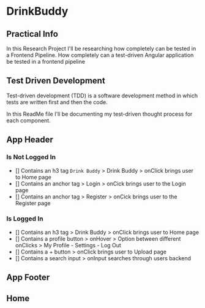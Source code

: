 # DrinkBuddy

## Practical Info

In this Research Project I'll be researching how completely can be tested in a Frontend Pipeline.
How completely can a test-driven Angular application be tested in a frontend pipeline

## Test Driven Development

Test-driven development (TDD) is a software development method in which tests are written first and then the code.

In this ReadMe file I'll be documenting my test-driven thought process for each component.

## App Header

### Is Not Logged In

- [] Contains an h3 tag `Drink Buddy` > Drink Buddy > onClick brings user to Home page
- [] Contains an anchor tag > Login > onCick brings user to the Login page
- [] Contains an anchor tag > Register > onCick brings user to the Register page

### Is Logged In

- [] Contains an h3 tag > Drink Buddy > onClick brings user to Home page
- [] Contains a profile button > onHover > Option between different onClicks > My Profile - Settings - Log Out
- [] Contains a + button > onClick brings user to Upload page
- [] Contains a search input > onInput searches through users backend

## App Footer

## Home
